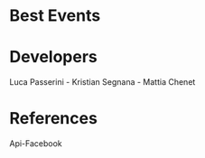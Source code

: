 Best Events
======

Developers
======

Luca Passerini - 
Kristian Segnana -
Mattia Chenet

References
=========
Api-Facebook
